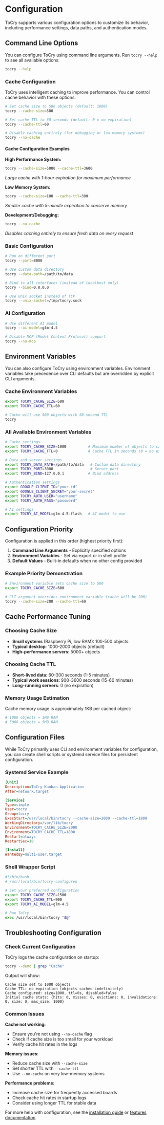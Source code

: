 # Configuration

ToCry supports various configuration options to customize its behavior, including performance settings, data paths, and authentication modes.

## Command Line Options

You can configure ToCry using command line arguments. Run `tocry --help` to see all available options:

```bash
tocry --help
```

### Cache Configuration

ToCry uses intelligent caching to improve performance. You can control cache behavior with these options:

```bash
# Set cache size to 500 objects (default: 1000)
tocry --cache-size=500

# Set cache TTL to 60 seconds (default: 0 = no expiration)
tocry --cache-ttl=60

# Disable caching entirely (for debugging or low-memory systems)
tocry --no-cache
```

#### Cache Configuration Examples

**High Performance System:**
```bash
tocry --cache-size=5000 --cache-ttl=3600
```
*Large cache with 1-hour expiration for maximum performance*

**Low Memory System:**
```bash
tocry --cache-size=100 --cache-ttl=300
```
*Smaller cache with 5-minute expiration to conserve memory*

**Development/Debugging:**
```bash
tocry --no-cache
```
*Disables caching entirely to ensure fresh data on every request*

### Basic Configuration

```bash
# Run on different port
tocry --port=8080

# Use custom data directory
tocry --data-path=/path/to/data

# Bind to all interfaces (instead of localhost only)
tocry --bind=0.0.0.0

# Use Unix socket instead of TCP
tocry --unix-socket=/tmp/tocry.sock
```

### AI Configuration

```bash
# Use different AI model
tocry --ai-model=glm-4.5

# Disable MCP (Model Context Protocol) support
tocry --no-mcp
```

## Environment Variables

You can also configure ToCry using environment variables. Environment variables take precedence over CLI defaults but are overridden by explicit CLI arguments.

### Cache Environment Variables

```bash
export TOCRY_CACHE_SIZE=500
export TOCRY_CACHE_TTL=60

# Cache will use 500 objects with 60-second TTL
tocry
```

### All Available Environment Variables

```bash
# Cache settings
export TOCRY_CACHE_SIZE=1000          # Maximum number of objects to cache
export TOCRY_CACHE_TTL=0              # Cache TTL in seconds (0 = no expiration)

# Data and server settings
export TOCRY_DATA_PATH=/path/to/data   # Custom data directory
export TOCRY_PORT=3000                 # Server port
export TOCRY_BIND=127.0.0.1           # Bind address

# Authentication settings
export GOOGLE_CLIENT_ID="your-id"
export GOOGLE_CLIENT_SECRET="your-secret"
export TOCRY_AUTH_USER="username"
export TOCRY_AUTH_PASS="password"

# AI settings
export TOCRY_AI_MODEL=glm-4.5-flash   # AI model to use
```

## Configuration Priority

Configuration is applied in this order (highest priority first):

1. **Command Line Arguments** - Explicitly specified options
2. **Environment Variables** - Set via export or in shell profile
3. **Default Values** - Built-in defaults when no other config provided

### Example Priority Demonstration

```bash
# Environment variable sets cache size to 500
export TOCRY_CACHE_SIZE=500

# CLI argument overrides environment variable (cache will be 200)
tocry --cache-size=200 --cache-ttl=60
```

## Cache Performance Tuning

### Choosing Cache Size

- **Small systems** (Raspberry Pi, low RAM): 100-500 objects
- **Typical desktop**: 1000-2000 objects (default)
- **High-performance servers**: 5000+ objects

### Choosing Cache TTL

- **Short-lived data**: 60-300 seconds (1-5 minutes)
- **Typical work sessions**: 900-3600 seconds (15-60 minutes)
- **Long-running servers**: 0 (no expiration)

### Memory Usage Estimation

Cache memory usage is approximately 1KB per cached object:

```bash
# 1000 objects ≈ 1MB RAM
# 5000 objects ≈ 5MB RAM
```

## Configuration Files

While ToCry primarily uses CLI and environment variables for configuration, you can create shell scripts or systemd service files for persistent configuration.

### Systemd Service Example

```ini
[Unit]
Description=ToCry Kanban Application
After=network.target

[Service]
Type=simple
User=tocry
Group=tocry
ExecStart=/usr/local/bin/tocry --cache-size=2000 --cache-ttl=1800
WorkingDirectory=/var/lib/tocry
Environment=TOCRY_CACHE_SIZE=2000
Environment=TOCRY_CACHE_TTL=1800
Restart=always
RestartSec=10

[Install]
WantedBy=multi-user.target
```

### Shell Wrapper Script

```bash
#!/bin/bash
# /usr/local/bin/tocry-configured

# Set your preferred configuration
export TOCRY_CACHE_SIZE=1500
export TOCRY_CACHE_TTL=900
export TOCRY_AI_MODEL=glm-4.5

# Run ToCry
exec /usr/local/bin/tocry "$@"
```

## Troubleshooting Configuration

### Check Current Configuration

ToCry logs the cache configuration on startup:

```bash
tocry --demo | grep "Cache"
```

Output will show:
```
Cache size set to 1000 objects
Cache TTL: no expiration (objects cached indefinitely)
Cache configured: size=1000, ttl=0s, disabled=false
Initial cache stats: {hits: 0, misses: 0, evictions: 0, invalidations: 0, size: 0, max_size: 1000}
```

### Common Issues

**Cache not working:**
- Ensure you're not using `--no-cache` flag
- Check if cache size is too small for your workload
- Verify cache hit rates in the logs

**Memory issues:**
- Reduce cache size with `--cache-size`
- Set shorter TTL with `--cache-ttl`
- Use `--no-cache` on very low-memory systems

**Performance problems:**
- Increase cache size for frequently accessed boards
- Check cache hit rates in startup logs
- Consider using longer TTL for stable data

For more help with configuration, see the [installation guide](installation.md) or [features documentation](features.md).

